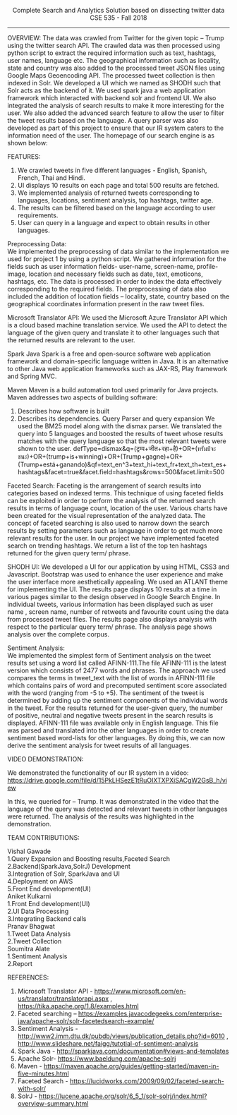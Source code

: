 <p align="center"Information Retrieval</br>Complete Search and Analytics Solution based on dissecting twitter data</br>CSE 535 - Fall 2018 </p>

------

 OVERVIEW: 
The data was crawled from Twitter for the given topic – Trump using the twitter search API. The crawled data was then processed using python script to extract the required information such as text, hashtags, user names, language etc. The geographical information such as locality, state and country was also added to the processed tweet JSON files using Google Maps Geoencoding API. The processed tweet collection is then indexed in Solr. We developed a UI which we named as SHODH such that Solr acts as the backend of it. We used spark java a web application framework which interacted with backend solr and frontend UI. We also integrated the analysis of search results to make it more interesting for the user. We also added the advanced search feature to allow the user to filter the tweet results based on the language. A query parser was also developed as part of this project to ensure that our IR system caters to the information need of the user. The homepage of our search engine is as shown below: 

FEATURES:  
1)	We crawled tweets in five different languages - English, Spanish, French, Thai and Hindi.	 
2)	UI displays 10 results on each page and total 500 results are fetched.
3)	We implemented analysis of returned tweets corresponding to languages, locations, sentiment analysis, top hashtags, twitter age. 	 
4)	The results can be filtered based on the language according to user requirements.	
5)	User can query in a language and expect to obtain results in other languages.	

Preprocessing Data:  
We implemented the preprocessing of data similar to the implementation we used for project 1 by using a python script. We gathered information for the fields such as user information fields- user-name, screen-name, profile-image, location and necessary fields such as date, text, emoticons, hashtags, etc. The data is processed in order to index the data effectively corresponding to the required fields. The preprocessing of data also included the addition of location fields – locality, state, country based on the geographical coordinates information present in the raw tweet files. 

Microsoft Translator API: 
We used the Microsoft Azure Translator API  which is a cloud based machine translation service. We used the API to detect the language of the given query and translate it to other languages such that the returned results are relevant to the user.

Spark Java
Spark is a free and open-source software web application framework and domain-specific language written in Java. It is an alternative to other Java web application frameworks such as JAX-RS, Play framework and Spring MVC. 
	
Maven
Maven is a build automation tool used primarily for Java projects. Maven addresses two aspects of building software: 
1) Describes how software is built
2) Describes its dependencies.
Query Parser and query expansion
We used the BM25 model along with the dismax parser. We translated the query into 5 languages and boosted the results of tweet whose results matches with the query language so that the most relevant tweets were shown to the user.
defType=dismax&q=(ट्रम्प+जीत+रहा+है)+OR+(ทรัมป์จะชนะ)+OR+(trump+is+winning)+OR+(Trump+gagne)+OR+(Trump+está+ganando)&qf=text_en^3+text_hi+text_fr+text_th+text_es+hashtags&facet=true&facet.field=hashtags&rows=500&facet.limit=500

Faceted Search: 
Faceting is the arrangement of search results into categories based on indexed terms. This technique of using faceted fields can be exploited in order to perform the analysis of the returned search results in terms of language count, location of the user. Various charts have been created for the visual representation of the analyzed data. The concept of faceted searching is also used to narrow down the search results by setting parameters such as language in order to get much more relevant results for the user. In our project we have implemented faceted search on trending hashtags. We return a list of the top ten hashtags returned for the given query term/ phrase.
  
SHODH UI: 
We developed a UI for our application by using HTML, CSS3 and Javascript. Bootstrap was used to enhance the user experience and make the user interface more aesthetically appealing. We used an ATLANT theme for implementing the UI. The results page displays 10 results at a time in various pages similar to the design observed in Google Search Engine. In individual tweets, various information has been displayed such as user name , screen name, number of retweets and favourite count using the data from processed tweet files. The results page also displays analysis with respect to the particular query term/ phrase. The analysis page shows analysis over the complete corpus.

 
Sentiment Analysis:  
We implemented the simplest form of Sentiment analysis on the tweet results set using a word list called AFINN-111.The file AFINN-111 is the latest version which consists of 2477 words and phrases. The approach we used compares the terms in tweet_text with the list of words in AFINN-111 file which contains pairs of word and precomputed sentiment score associated with the word (ranging from -5 to +5). The sentiment of the tweet is determined by adding up the sentiment components of the individual words in the tweet. For the results returned for the user-given query, the number of positive, neutral and negative tweets present in the search results is displayed.  AFINN-111 file was available only in English language. This file was parsed and translated into the other languages in order to create sentiment based word-lists for other languages. By doing this, we can now derive the sentiment analysis for tweet results of all languages.

VIDEO DEMONSTRATION: 
 
We demonstrated the functionality of our IR system in a video: 
https://drive.google.com/file/d/15PkLHSezE1tRuOIXTXPXiSACgW2GsB_h/view
 
In this, we queried for – Trump. It was demonstrated in the video that the language of the query was detected and relevant tweets in other languages were returned. The analysis of the results was highlighted in the demonstration. 
 

TEAM CONTRIBUTIONS: 

Vishal Gawade</br>
1.Query Expansion and Boosting results,Faceted Search</br>
2.Backend(SparkJava,SolrJ) Development</br>
3.Integration of Solr, SparkJava and UI</br>
4.Deployment on AWS</br>
5.Front End development(UI)</br>
Aniket Kulkarni</br>
1.Front End development(UI)</br>
2.UI Data Processing</br>
3.Integrating Backend calls </br>
Pranav Bhagwat	</br>
1.Tweet Data Analysis</br>
2.Tweet Collection</br>
Soumitra Alate	</br>
1.Sentiment Analysis</br>
2.Report</br>
 

REFERENCES:  
1)	Microsoft Translator API - https://www.microsoft.com/en-us/translator/translatorapi.aspx , https://tika.apache.org/1.8/examples.html
2)	Faceted searching – https://examples.javacodegeeks.com/enterprise-java/apache-solr/solr-facetedsearch-example/
3)	Sentiment Analysis - http://www2.imm.dtu.dk/pubdb/views/publication_details.php?id=6010 , http://www.slideshare.net/faigg/tutotial-of-sentiment-analysis
4)	Spark Java - http://sparkjava.com/documentation#views-and-templates
5)	Apache Solr- https://www.baeldung.com/apache-solrj
6)	Maven - https://maven.apache.org/guides/getting-started/maven-in-five-minutes.html
7)	Faceted Search - https://lucidworks.com/2009/09/02/faceted-search-with-solr/
8)	SolrJ - https://lucene.apache.org/solr/6_5_1/solr-solrj/index.html?overview-summary.html

